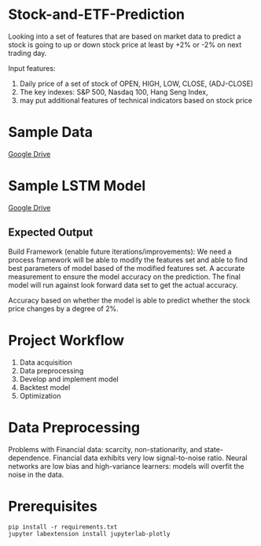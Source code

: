 # Stock-and-ETF-Prediction
Looking into a set of features that are based on market data to predict a stock is going to up or down stock price at least by +2% or -2% on next trading day.

Input features:
1. Daily price of a set of stock of OPEN, HIGH, LOW, CLOSE, (ADJ-CLOSE)
2. The key indexes: S&P 500, Nasdaq 100, Hang Seng Index,
3. may put additional features of technical indicators based on stock price

# Sample Data
[Google Drive](https://drive.google.com/file/d/1KJWGDK7rCGNb97JzJn4odw2EgVlyS350/view?usp=sharing)

# Sample LSTM Model
[Google Drive](https://drive.google.com/drive/folders/1DVhuiVqXavXG_t1fvKNDv9yy9POVZuGn)

## Expected Output
Build Framework (enable future iterations/improvements): We need a process framework will be able to modify the features set and able to find best parameters of model based of the modified features set. A accurate measurement to ensure the model accuracy on the prediction. The final model will run against look forward data set to get the actual accuracy.

Accuracy based on whether the model is able to predict whether the stock price changes by a degree of 2%.

# Project Workflow
1. Data acquisition
2. Data preprocessing
3. Develop and implement model
4. Backtest model
5. Optimization

# Data Preprocessing
Problems with Financial data: scarcity, non-stationarity, and state-dependence. Financial data exhibits very low signal-to-noise ratio. Neural networks are low bias and high-variance learners: models will overfit the noise in the data.

# Prerequisites
```
pip install -r requirements.txt
jupyter labextension install jupyterlab-plotly
```
